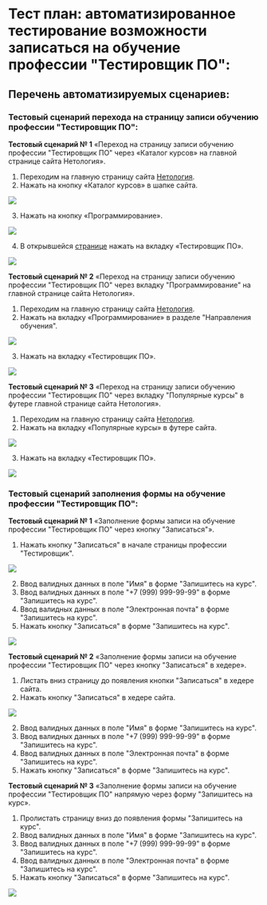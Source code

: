 # Тест план: автоматизированное тестирование возможности записаться на обучение профессии "Тестировщик ПО": #

## Перечень автоматизируемых сценариев: 
### Тестовый сценарий перехода на страницу записи обучению профессии "Тестировщик ПО":  ###
**Тестовый сценарий № 1** «Переход на страницу записи обучению профессии "Тестировщик ПО" через «Каталог курсов» на главной странице сайта Нетология».
1.	Переходим на главную страницу сайта [Нетология](https://netology.ru/).
2.	Нажать на кнопку «Каталог курсов» в шапке сайта.

![](pic/1.PNG)

3.	Нажать на кнопку «Программирование».

![](pic/2.PNG)

4.	В открывшейся [странице](https://netology.ru/development) нажать на вкладку «Тестировщик ПО».

![](pic/3.PNG)

**Тестовый сценарий № 2** «Переход на страницу записи обучению профессии "Тестировщик ПО" через вкладку "Программирование" на главной странице сайта Нетология».
1.	Переходим на главную страницу сайта [Нетология](https://netology.ru/).
2.	Нажать на вкладку «Программирование» в разделе "Направления обучения".

![](pic/4.PNG)

3. Нажать на вкладку «Тестировщик ПО».

![](pic/3.PNG)

**Тестовый сценарий № 3** «Переход на страницу записи обучению профессии "Тестировщик ПО" через вкладку "Популярные курсы" в футере главной странице сайта Нетология».
1.	Переходим на главную страницу сайта [Нетология](https://netology.ru/).
2.	Нажать на вкладку «Популярные курсы» в футере сайта.

![](pic/5.PNG)

3. Нажать на вкладку «Тестировщик ПО».

![](pic/3.PNG)

### Тестовый сценарий заполнения формы на обучение профессии "Тестировщик ПО":  ###
**Тестовый сценарий № 1** «Заполнение формы записи на обучение профессии "Тестировщик ПО" через кнопку "Записаться"».
1. Нажать кнопку "Записаться" в начале страницы профессии "Тестировщик".

![](pic/6.PNG)

2. Ввод валидных данных в поле "Имя" в форме "Запишитесь на курс".
3. Ввод валидных данных в поле "+7 (999) 999-99-99" в форме "Запишитесь на курс".
4. Ввод валидных данных в поле "Электронная почта" в форме "Запишитесь на курс".
5. Нажать кнопку "Записаться" в форме "Запишитесь на курс".

![](pic/7.PNG)

**Тестовый сценарий № 2** «Заполнение формы записи на обучение профессии "Тестировщик ПО" через кнопку "Записаться" в хедере».
1. Листать вниз страницу до появления кнопки "Записаться" в хедере сайта.
2. Нажать кнопку "Записаться" в хедере сайта.

![](pic/8.PNG)

2. Ввод валидных данных в поле "Имя" в форме "Запишитесь на курс".
3. Ввод валидных данных в поле "+7 (999) 999-99-99" в форме "Запишитесь на курс".
4. Ввод валидных данных в поле "Электронная почта" в форме "Запишитесь на курс".
5. Нажать кнопку "Записаться" в форме "Запишитесь на курс".

**Тестовый сценарий № 3** «Заполнение формы записи на обучение профессии "Тестировщик ПО" напрямую через форму "Запишитесь на курс».
1. Пролистать страницу вниз до появления формы "Запишитесь на курс".
2. Ввод валидных данных в поле "Имя" в форме "Запишитесь на курс".
2. Ввод валидных данных в поле "+7 (999) 999-99-99" в форме "Запишитесь на курс".
3. Ввод валидных данных в поле "Электронная почта" в форме "Запишитесь на курс".
4. Нажать кнопку "Записаться" в форме "Запишитесь на курс".

![](pic/7.PNG)

